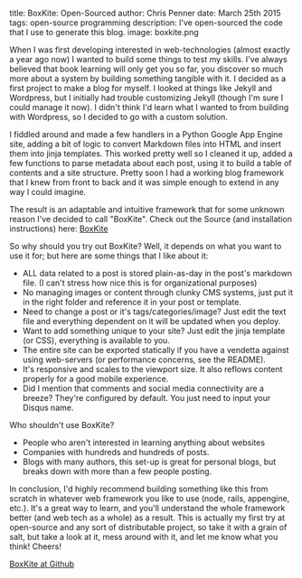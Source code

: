 title: BoxKite: Open-Sourced
author: Chris Penner
date: March 25th 2015
tags: open-source programming
description: I've open-sourced the code that I use to generate this blog.
image: boxkite.png

When I was first developing interested in web-technologies (almost exactly a
year ago now) I wanted to build some things to test my skills. I've always
believed that book learning will only get you so far, you discover so much
more about a system by building something tangible with it. I decided as a
first project to make a blog for myself. I looked at things like Jekyll and
Wordpress, but I initially had trouble customizing Jekyll (though I'm sure I
could manage it now). I didn't think I'd learn what I wanted to from building
with Wordpress, so I decided to go with a custom solution.

I fiddled around and made a few handlers in a Python Google App Engine site,
adding a bit of logic to convert Markdown files into HTML and insert them
into jinja templates. This worked pretty well so I cleaned it up, added a few
functions to parse metadata about each post, using it to build a table of
contents and a site structure. Pretty soon I had a working blog framework that
I knew from front to back and it was simple enough to extend in any way I could
imagine.

The result is an adaptable and intuitive framework that for some unknown reason
I've decided to call "BoxKite". Check out the Source (and installation
instructions) here: [BoxKite](http://github.com/ChrisPenner/BoxKite)

So why should you try out BoxKite? Well, it depends on what you want to use it
for; but here are some things that I like about it:

* ALL data related to a post is stored plain-as-day in the post's markdown
    file. (I can't stress how nice this is for organizational purposes)
* No managing images or content through clunky CMS systems, just put it in the
    right folder and reference it in your post or template.
* Need to change a post or it's tags/categories/image? Just edit the text file
    and everything dependent on it will be updated when you deploy.
* Want to add something unique to your site? Just edit the jinja template (or
    CSS), everything is available to you.
* The entire site can be exported statically if you have a vendetta against
    using web-servers (or performance concerns, see the README).
* It's responsive and scales to the viewport size. It also reflows content
    properly for a good mobile experience.
* Did I mention that comments and social media connectivity are a breeze?
    They're configured by default. You just need to input your Disqus name.

Who shouldn't use BoxKite?

* People who aren't interested in learning anything about websites
* Companies with hundreds and hundreds of posts.
* Blogs with many authors, this set-up is great for personal blogs, but breaks
    down with more than a few people posting.

In conclusion, I'd highly recommend building something like this from scratch
in whatever web framework you like to use (node, rails, appengine, etc.). It's
a great way to learn, and you'll understand the whole framework better (and web
tech as a whole) as a result. This is actually my first try at open-source and
any sort of distributable project, so take it with a grain of salt, but take a look
at it, mess around with it, and let me know what you think! Cheers!

[BoxKite at Github](http://github.com/ChrisPenner/BoxKite)
